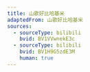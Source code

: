```yaml
---
title: 山歌好比哈基米
adaptedFrom: 山歌好比哈基米
sources:
  - sourceType: bilibili
    bvid: BV1VVwnekE3c
  - sourceType: bilibili
    bvid: BV1H9G5zdE3M
    human: true
---
```

